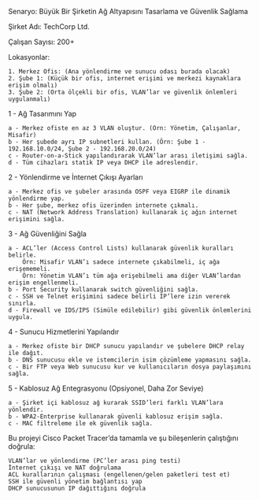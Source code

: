 Senaryo: Büyük Bir Şirketin Ağ Altyapısını Tasarlama ve Güvenlik Sağlama

Şirket Adı: TechCorp Ltd.

Çalışan Sayısı: 200+

Lokasyonlar:

    1. Merkez Ofis: (Ana yönlendirme ve sunucu odası burada olacak)
    2. Şube 1: (Küçük bir ofis, internet erişimi ve merkezi kaynaklara erişim olmalı)
    3. Şube 2: (Orta ölçekli bir ofis, VLAN’lar ve güvenlik önlemleri uygulanmalı)


1 - Ağ Tasarımını Yap

    a - Merkez ofiste en az 3 VLAN oluştur. (Örn: Yönetim, Çalışanlar, Misafir)
    b - Her şubede ayrı IP subnetleri kullan. (Örn: Şube 1 - 192.168.10.0/24, Şube 2 - 192.168.20.0/24)
    c - Router-on-a-Stick yapılandırarak VLAN’lar arası iletişimi sağla.
    d - Tüm cihazları statik IP veya DHCP ile adreslendir.

2 - Yönlendirme ve İnternet Çıkışı Ayarları

    a - Merkez ofis ve şubeler arasında OSPF veya EIGRP ile dinamik yönlendirme yap.
    b - Her şube, merkez ofis üzerinden internete çıkmalı.
    c - NAT (Network Address Translation) kullanarak iç ağın internet erişimini sağla.

3 - Ağ Güvenliğini Sağla

    a - ACL’ler (Access Control Lists) kullanarak güvenlik kuralları belirle. 
        Örn: Misafir VLAN’ı sadece internete çıkabilmeli, iç ağa erişememeli.
        Örn: Yönetim VLAN’ı tüm ağa erişebilmeli ama diğer VLAN’lardan erişim engellenmeli.
    b - Port Security kullanarak switch güvenliğini sağla.
    c - SSH ve Telnet erişimini sadece belirli IP’lere izin vererek sınırla.
    d - Firewall ve IDS/IPS (Simüle edilebilir) gibi güvenlik önlemlerini uygula.

4 - Sunucu Hizmetlerini Yapılandır

    a - Merkez ofiste bir DHCP sunucu yapılandır ve şubelere DHCP relay ile dağıt.
    b - DNS sunucusu ekle ve istemcilerin isim çözümleme yapmasını sağla.
    c - Bir FTP veya Web sunucusu kur ve kullanıcıların dosya paylaşımını sağla.


5 - Kablosuz Ağ Entegrasyonu (Opsiyonel, Daha Zor Seviye)

    a - Şirket içi kablosuz ağ kurarak SSID’leri farklı VLAN’lara yönlendir.
    b - WPA2-Enterprise kullanarak güvenli kablosuz erişim sağla.
    c - MAC filtreleme ile ek güvenlik sağla.


Bu projeyi Cisco Packet Tracer’da tamamla ve şu bileşenlerin çalıştığını doğrula:

    VLAN’lar ve yönlendirme (PC’ler arası ping testi)
    İnternet çıkışı ve NAT doğrulama
    ACL kurallarının çalışması (engellenen/gelen paketleri test et)
    SSH ile güvenli yönetim bağlantısı yap
    DHCP sunucusunun IP dağıttığını doğrula
